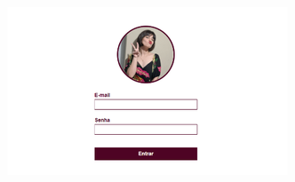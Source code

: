 <p align="center">
  <img 
    src="https://github.com/AnaClara0607/my-first-website/blob/main/README.png" 
    alt="Homepage preview"
  />
</p>
